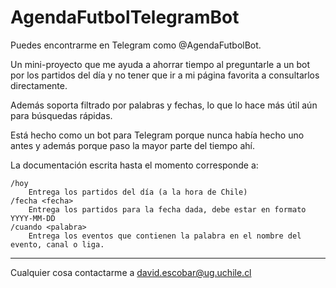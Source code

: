 # AgendaFutbolTelegramBot

Puedes encontrarme en Telegram como @AgendaFutbolBot.

Un mini-proyecto que me ayuda a ahorrar tiempo al preguntarle a un bot por los partidos
del día y no tener que ir a mi página favorita a consultarlos directamente.

Además soporta filtrado por palabras y fechas, lo que lo hace más útil aún para búsquedas rápidas.

Está hecho como un bot para Telegram porque nunca había hecho uno antes y además porque paso la mayor
parte del tiempo ahí.

La documentación escrita hasta el momento corresponde a:

```
/hoy 
    Entrega los partidos del día (a la hora de Chile)
/fecha <fecha>
    Entrega los partidos para la fecha dada, debe estar en formato YYYY-MM-DD
/cuando <palabra>
    Entrega los eventos que contienen la palabra en el nombre del evento, canal o liga.
```

--- 
Cualquier cosa contactarme a david.escobar@ug.uchile.cl